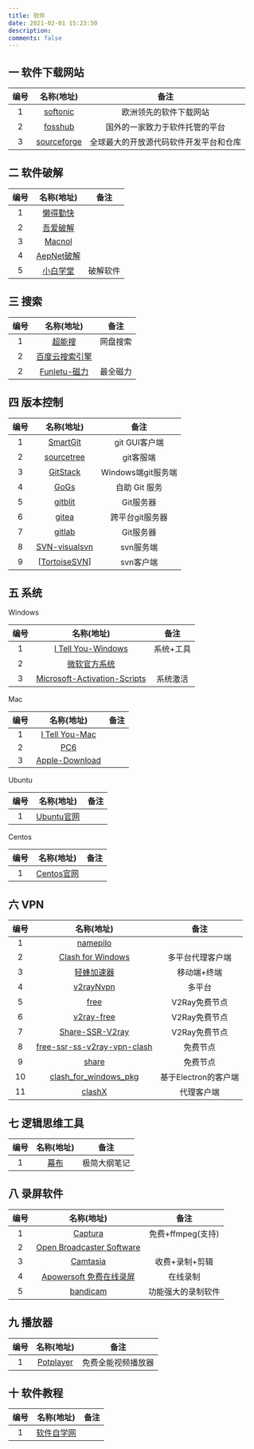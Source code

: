 ```yaml
---
title: 软件
date: 2021-02-01 15:23:50
description: 
comments: false
---
```


## 一 软件下载网站

| 编号 |               名称(地址)                |                  备注                  |
| :--: | :-------------------------------------: | :------------------------------------: |
|  1   |  [softonic](https://en.softonic.com/)   |         欧洲领先的软件下载网站         |
|  2   |   [fosshub](https://www.fosshub.com/)   |     国外的一家致力于软件托管的平台     |
|  3   | [sourceforge](https://sourceforge.net/) | 全球最大的开放源代码软件开发平台和仓库 |

##  二  软件破解

| 编号 |                     名称(地址)                     |   备注   |
| :--: | :------------------------------------------------: | :------: |
|  1   |           [懒得勤快](https://masuit.com)           |          |
|  2   | [吾爱破解](https://www.52pojie.cn/forum-16-1.html) |          |
|  3   |          [Macnol](https://www.macno1.com)          |          |
|  4   |       [AepNet破解](https://www.aepnet.com/)        |          |
|  5   |         [小白学堂](http://www.itmind.net)          | 破解软件 |
## 三 搜索

| 编号 |                 名称(地址)                 |   备注   |
| :--: | :----------------------------------------: | :------: |
|  1   |   [超能搜](https://www.chaonengsou.com/)   | 网盘搜索 |
|  2   | [百度云搜索引擎](http://yun.java1234.com/) |          |
|  2   |  [Funletu-磁力](https://funletu.com/bt/)   | 最全磁力 |

## 四 版本控制

| 编号 |                         名称(地址)                          |        备注        |
| :--: | :---------------------------------------------------------: | :----------------: |
|  1   |        [SmartGit](https://www.syntevo.com/smartgit/)        |   git GUI客户端    |
|  2   |        [sourcetree](https://www.sourcetreeapp.com/)         |     git客服端      |
|  3   |              [GitStack](https://gitstack.com/)              | Windows端git服务端 |
|  4   |                  [GoGs](https://gogs.io/)                   |   自助 Git 服务    |
|  5   |        [gitblit](http://gitblit.github.io/gitblit/)         |     Git服务器      |
|  6   |              [gitea](https://gitea.io/en-us/)               |  跨平台git服务器   |
|  7   |             [gitlab](https://about.gitlab.com/)             |     Git服务器      |
|  8   | [SVN-visualsvn](https://www.visualsvn.com/server/download/) |     svn服务端      |
|  9   |     [[TortoiseSVN](https://tortoisesvn.net/about.html)]     |     svn客户端      |

## 五 系统

Windows

| 编号 |                          名称(地址)                          |   备注    |
| :--: | :----------------------------------------------------------: | :-------: |
|  1   |       [I Tell You-Windows](https://msdn.itellyou.cn/)        | 系统+工具 |
|  2   | [微软官方系统](https://www.microsoft.com/zh-cn/software-download/windows10) |           |
|  3   | [Microsoft-Activation-Scripts](https://github.com/massgravel/Microsoft-Activation-Scripts/releases) | 系统激活  |

Mac

| 编号 |                         名称(地址)                          | 备注 |
| :--: | :---------------------------------------------------------: | :--: |
|  1   |     [I Tell You-Mac](http://www.msdn3.com/6/20190826/)      |      |
|  2   |            [PC6](http://www.pc6.com/pc/OSxtjx/)             |      |
|  3   | [Apple-Download](https://support.apple.com/zh_CN/downloads) |      |

Ubuntu

| 编号 |                    名称(地址)                     | 备注 |
| :--: | :-----------------------------------------------: | :--: |
|  1   | [Ubuntu官网](https://ubuntu.com/download/desktop) |      |

Centos

| 编号 |                   名称(地址)                   | 备注 |
| :--: | :--------------------------------------------: | :--: |
|  1   | [Centos官网](https://www.centos.org/download/) |      |

## 六 VPN

| 编号 |                          名称(地址)                          |         备注         |
| :--: | :----------------------------------------------------------: | :------------------: |
|  1   |          [namepilo](https://namepilo.com/index.php)          |                      |
|  2   |      [Clash for Windows](https://docs.cfw.lbyczf.com/)       |   多平台代理客户端   |
|  3   |               [ 轻蜂加速器](https://qfacc.cn/)               |     移动端+终端      |
|  4   |    [v2rayNvpn](https://github.com/githubvpn007/v2rayNvpn)    |        多平台        |
|  5   |            [free](https://github.com/freefq/free)            |    V2Ray免费节点     |
|  6   |   [v2ray-free](https://github.com/v2ray-links/v2ray-free)    |    V2Ray免费节点     |
|  7   | [Share-SSR-V2ray](https://github.com/selierlin/Share-SSR-V2ray) |    V2Ray免费节点     |
|  8   | [free-ssr-ss-v2ray-vpn-clash](https://github.com/xrayfree/free-ssr-ss-v2ray-vpn-clash) |       免费节点       |
|  9   |         [share](https://github.com/mianfeifq/share)          |       免费节点       |
|  10  | [clash_for_windows_pkg](https://github.com/Fndroid/clash_for_windows_pkg) | 基于Electron的客户端 |
|  11  |       [clashX](https://github.com/yichengchen/clashX)        |      代理客户端      |

## 七 逻辑思维工具

| 编号 |        名称(地址)         |     备注     |
| :--: | :-----------------------: | :----------: |
|  1   | [幕布](https://mubu.com/) | 极简大纲笔记 |

## 八 录屏软件

| 编号 |                          名称(地址)                          |        备注        |
| :--: | :----------------------------------------------------------: | :----------------: |
|  1   |      [Captura](https://mathewsachin.github.io/Captura/)      | 免费+ffmpeg(支持)  |
|  2   |     [Open Broadcaster Software](https://obsproject.com/)     |                    |
|  3   |   [Camtasia](https://www.techsmith.com/video-editor.html)    |   收费+录制+剪辑   |
|  4   | [Apowersoft 免费在线录屏](https://www.apowersoft.cn/free-online-screen-recorder) |      在线录制      |
|  5   |             [bandicam](https://www.bandicam.cn/)             | 功能强大的录制软件 |

## 九 播放器

| 编号 |                   名称(地址)                    |        备注        |
| :--: | :---------------------------------------------: | :----------------: |
|  1   | [Potplayer](https://potplayer.en.softonic.com/) | 免费全能视频播放器 |


## 十 软件教程

| 编号 |             名称(地址)              | 备注 |
| :--: | :---------------------------------: | :--: |
|  1   | [软件自学网](http://www.rjzxw.com/) |      |